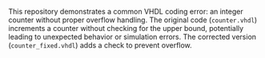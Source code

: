 This repository demonstrates a common VHDL coding error: an integer counter without proper overflow handling. The original code (`counter.vhdl`) increments a counter without checking for the upper bound, potentially leading to unexpected behavior or simulation errors.  The corrected version (`counter_fixed.vhdl`) adds a check to prevent overflow.